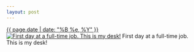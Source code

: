 ```yaml
---
layout: post
---
```


<p>
  <time><a href="/289">{{ page.date | date: "%B %e, %Y" }}</a></time>
  <a href="/289"><img src="{{ site.assets_url }}/289-640.jpg" srcset="{{ site.assets_url }}/289-1280.jpg 1280w, {{ site.assets_url }}/289-960.jpg 960w, {{ site.assets_url }}/289-640.jpg 640w, {{ site.assets_url }}/289-320.jpg 320w" sizes="(min-width: 700px) 50vw, calc(100vw - 2rem)" alt="First day at a full-time job. This is my desk!" /></a>
  <span>First day at a full-time job. This is my desk!</span>
</p>
